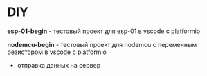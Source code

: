 # DIY

**esp-01-begin** - тестовый проект для esp-01 в vscode с platformio


**nodemcu-begin** - тестовый проект для nodemcu c переменным резистором в vscode с platformio
  - отправка данных на сервер

